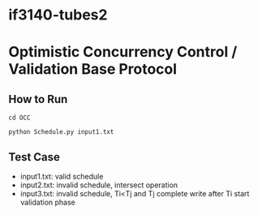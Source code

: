 # if3140-tubes2

# Optimistic Concurrency Control / Validation Base Protocol

## How to Run
```
cd OCC
```
```
python Schedule.py input1.txt
```

## Test Case
- input1.txt: valid schedule
- input2.txt: invalid schedule, intersect operation
- input3.txt: invalid schedule, Ti<Tj and Tj complete write after Ti start validation phase
